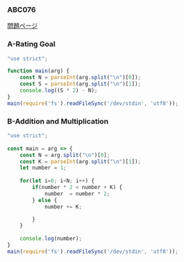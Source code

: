 ### ABC076
[問題ページ](https://atcoder.jp/contests/abc076/tasks)

### A-Rating Goal
```JavaScript
"use strict";

function main(arg) {
    const N = parseInt(arg.split("\n")[0]);
    const S = parseInt(arg.split("\n")[1]);
    console.log((S * 2) - N);
}
main(require('fs').readFileSync('/dev/stdin', 'utf8'));

```

### B-Addition and Multiplication
```JavaScript
"use strict";
    
const main = arg => {
    const N = arg.split("\n")[0];
    const K = parseInt(arg.split("\n")[1]);
    let number = 1;
    
    for(let i=0; i<N; i++) {
        if(number * 2 < number + K) {
            number  = number * 2;
        } else {
            number += K;

        }
    }
    
    console.log(number);
}
main(require('fs').readFileSync('/dev/stdin', 'utf8'));

```